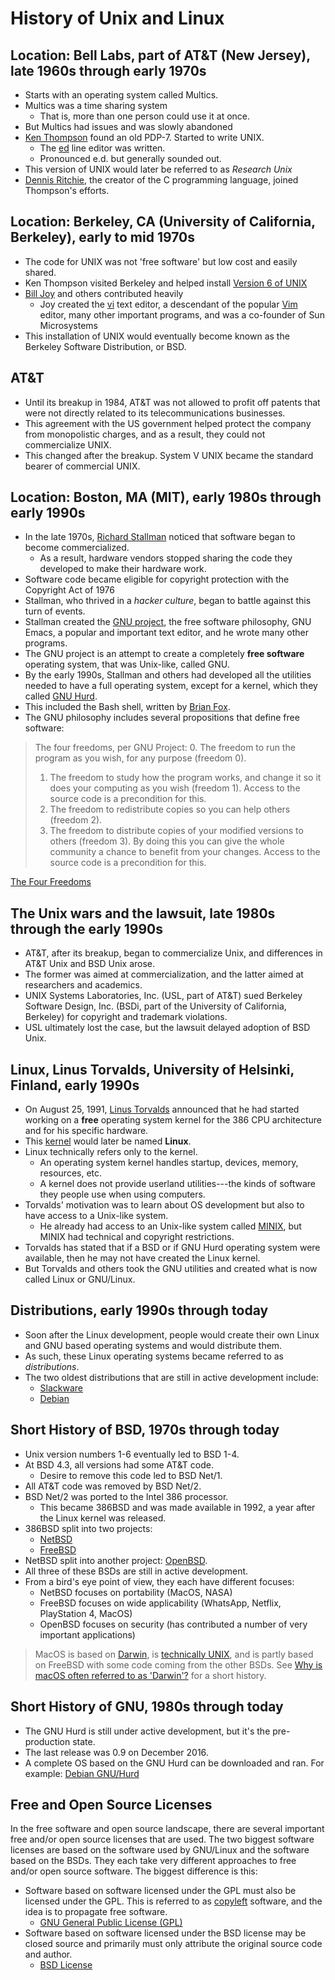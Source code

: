 # History of Unix and Linux

## Location: Bell Labs, part of AT&T (New Jersey), late 1960s through early 1970s

- Starts with an operating system called Multics.
- Multics was a time sharing system
    - That is, more than one person could use it at once.
- But Multics had issues and was slowly abandoned
- [Ken Thompson][thompson] found an old PDP-7. Started to write UNIX.
    - The [ed][ed1] line editor was written.
    - Pronounced e.d. but generally sounded out.
- This version of UNIX would later be referred to as *Research Unix*
- [Dennis Ritchie][ritchie], the creator of the C programming language,
  joined Thompson's efforts.

## Location: Berkeley, CA (University of California, Berkeley), early to mid 1970s

- The code for UNIX was not 'free software'
  but low cost and easily shared.
- Ken Thompson visited Berkeley and helped install [Version 6 of UNIX][unix6]
- [Bill Joy][billjoy] and others contributed heavily
    - Joy created the [vi][nvi] text editor,
    a descendant of the popular [Vim][vim] editor,
    many other important programs, and was a co-founder of Sun Microsystems
- This installation of UNIX would eventually become known
  as the Berkeley Software Distribution, or BSD.

## AT&T

- Until its breakup in 1984,
  AT&T was not allowed to profit off patents
  that were not directly related to its telecommunications businesses.
- This agreement with the US government helped
  protect the company from monopolistic charges,
  and as a result, they could not commercialize UNIX.
- This changed after the breakup.
  System V UNIX became the standard bearer of commercial UNIX.

## Location: Boston, MA (MIT), early 1980s through early 1990s

- In the late 1970s, [Richard Stallman][stallman] noticed
  that software began to become commercialized.
    - As a result, hardware vendors stopped sharing
    the code they developed to make their hardware work.
- Software code became eligible for copyright protection with
  the Copyright Act of 1976
- Stallman, who thrived in a *hacker culture*,
  began to battle against this turn of events.
- Stallman created the [GNU project][gnuproject],
  the free software philosophy, GNU Emacs,
  a popular and important text editor,
  and he wrote many other programs.
- The GNU project is an attempt to create a completely
  **free software** operating system,
  that was Unix-like, called GNU.
- By the early 1990s, Stallman and others had developed
  all the utilities needed to have a full operating system,
  except for a kernel, which they called [GNU Hurd][gnuhurd].
- This included the Bash shell, written by [Brian Fox][bfox].
- The GNU philosophy includes several propositions
  that define free software:

> The four freedoms, per GNU Project:
> 0. The freedom to run the program as you wish,
> for any purpose (freedom 0).
> 1. The freedom to study how the program works,
> and change it so it does your computing as you wish (freedom 1).
> Access to the source code is a precondition for this.
> 2. The freedom to redistribute copies so you can help others (freedom 2).
> 3. The freedom to distribute copies of your modified
> versions to others (freedom 3).
> By doing this you can give the whole community a chance
> to benefit from your changes.
> Access to the source code is a precondition for this.

[The Four Freedoms][fourfreedoms]

## The Unix wars and the lawsuit, late 1980s through the early 1990s

- AT&T, after its breakup, began to commercialize Unix,
  and differences in AT&T Unix and BSD Unix arose.
- The former was aimed at commercialization,
  and the latter aimed at researchers and academics.
- UNIX Systems Laboratories, Inc. (USL, part of AT&T)
  sued Berkeley Software Design, Inc.
  (BSDi, part of the University of California, Berkeley)
  for copyright and trademark violations.
- USL ultimately lost the case,
  but the lawsuit delayed adoption of BSD Unix.

## Linux, Linus Torvalds, University of Helsinki, Finland, early 1990s

- On August 25, 1991, [Linus Torvalds][linustorvalds]
  announced that he had started working on a **free**
  operating system kernel for the 386 CPU architecture
  and for his specific hardware.
- This [kernel][kernel] would later be named **Linux**.
- Linux technically refers only to the kernel.
    - An operating system kernel handles startup,
    devices, memory, resources, etc.
    - A kernel does not provide userland utilities---the
    kinds of software they people use when using computers.
- Torvalds' motivation was to learn about OS development
  but also to have access to a Unix-like system.
    - He already had access to an Unix-like system
    called [MINIX][minix],
    but MINIX had technical and copyright restrictions.
- Torvalds has stated that if a BSD or
  if GNU Hurd operating system were available,
  then he may not have created the Linux kernel.
- But Torvalds and others took the GNU utilities
  and created what is now called Linux or GNU/Linux.

## Distributions, early 1990s through today

- Soon after the Linux development,
  people would create their own Linux and
  GNU based operating systems and would distribute them.
- As such, these Linux operating systems became 
  referred to as *distributions*.
- The two oldest distributions that are still in 
  active development include:
  - [Slackware][slackware]
  - [Debian][debian]

## Short History of BSD, 1970s through today

- Unix version numbers 1-6 eventually led to BSD 1-4.
- At BSD 4.3, all versions had some AT&T code.
    - Desire to remove this code led to BSD Net/1.
- All AT&T code was removed by BSD Net/2.
- BSD Net/2 was ported to the Intel 386 processor.
    - This became 386BSD and was made available in 1992,
    a year after the Linux kernel was released.
- 386BSD split into two projects:
  - [NetBSD][netbsd]
  - [FreeBSD][freebsd]
- NetBSD split into another project: [OpenBSD][openbsd].
- All three of these BSDs are still in active development.
- From a bird's eye point of view, they each have different focuses:
    - NetBSD focuses on portability (MacOS, NASA)
    - FreeBSD focuses on wide applicability 
      (WhatsApp, Netflix, PlayStation 4, MacOS)
    - OpenBSD focuses on security 
      (has contributed a number of very important applications)

> MacOS is based on [Darwin][puredarwin],
> is [technically UNIX][unix], and is
> partly based on FreeBSD with some code
> coming from the other BSDs.
> See [Why is macOS often referred to as 'Darwin'?][whydarwin]
> for a short history.

## Short History of GNU, 1980s through today

- The GNU Hurd is still under active development,
  but it's the pre-production state.
- The last release was 0.9 on December 2016.
- A complete OS based on the GNU Hurd can be downloaded and ran.
  For example: [Debian GNU/Hurd][debianhurd]

## Free and Open Source Licenses

In the free software and open source landscape,
there are several important free and/or open source
licenses that are used.
The two biggest software licenses are
based on the software used by GNU/Linux
and the software based on the BSDs.
They each take very different approaches to free
and/or open source software.
The biggest difference is this:

- Software based on software licensed under the GPL
must also be licensed under the GPL.
This is referred to as [copyleft][copyleft] software,
and the idea is to propagate free software.
    - [GNU General Public License (GPL)][gnugpl]
- Software based on software licensed under the BSD
license may be closed source and
primarily must only attribute the original source code and author.
    - [BSD License][bsdlicense]

[bfox]:https://opuslogica.com/
[billjoy]:https://en.wikipedia.org/wiki/Bill_Joy
[BSD]:https://en.wikipedia.org/wiki/Berkeley_Software_Distribution
[bsdlicense]:https://opensource.org/licenses/BSD-3-Clause
[copyleft]:https://www.gnu.org/licenses/copyleft.en.html
[debian]:https://www.debian.org/
[debianhurd]:https://www.debian.org/ports/hurd/
[ed1]:https://en.wikipedia.org/wiki/Ed_(text_editor)
[fourfreedoms]:https://www.gnu.org/philosophy/free-sw.html
[freebsd]:https://www.freebsd.org/
[gnugpl]:https://www.gnu.org/licenses/gpl-3.0.en.html
[gnuhurd]:https://www.gnu.org/software/hurd/
[gnuproject]:https://www.gnu.org/gnu/gnu.html
[kernel]:https://www.kernel.org/
[linustorvalds]:https://www.cs.helsinki.fi/u/torvalds/
[minix]:https://www.minix3.org/
[netbsd]:https://www.netbsd.org/
[nvi]:https://sites.google.com/a/bostic.com/keithbostic/vi/
[openbsd]:https://www.openbsd.org/
[puredarwin]:http://www.puredarwin.org/
[ritchie]:https://www.bell-labs.com/usr/dmr/www/
[slackware]:http://www.slackware.com/
[stallman]:https://en.wikipedia.org/wiki/Richard_Stallman
[thompson]:http://cs.bell-labs.co/who/ken/
[unix6]:https://en.wikipedia.org/wiki/Berkeley_Software_Distribution
[unix]:https://www.opengroup.org/membership/forums/platform/unix
[vim]:https://www.vim.org/
[whydarwin]:https://apple.stackexchange.com/questions/401832/why-is-macos-often-referred-to-as-darwin
